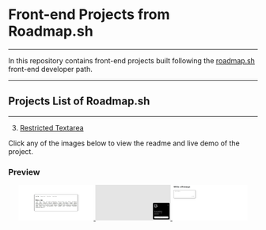 # Front-end Projects from Roadmap.sh

---

In this repository contains front-end projects built following the [roadmap.sh](https://roadmap.sh/frontend) front-end developer path.

---

## Projects List of Roadmap.sh

---

3. [Restricted Textarea](https://roadmap.sh/projects/restricted-textarea)  

Click any of the images below to view the readme and live demo of the project.

### Preview
<div align="center">
  <a href="/Frontend/1-Tabs/">
    <img src="assets/tabs-preview.jpg" alt="Tabs Project" width="30%">
  </a>
  <a href="/Frontend/2-Cookie-Consent/">
    <img src="assets/cookie-preview.jpg" alt="Cookie Consent Project" width="30%">
  </a>
  <a href="/Frontend/3-Restricted-Textarea/">
    <img src="assets/textarea-preview.jpg" alt="Restricted Textarea Project" width="30%">
  </a>
</div>